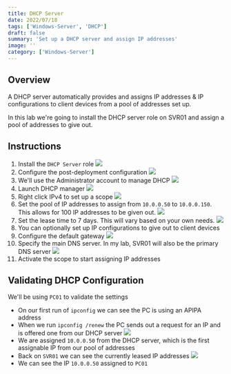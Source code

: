 ```yaml
---
title: DHCP Server
date: 2022/07/18
tags: ['Windows-Server', 'DHCP']
draft: false
summary: 'Set up a DHCP server and assign IP addresses'
image: ''
category: ['Windows-Server']
---
```


## Overview

A DHCP server automatically provides and assigns IP addresses & IP configurations to client devices from a pool of addresses set up.

In this lab we're going to install the DHCP server role on SVR01 and assign a pool of addresses to give out.

## Instructions

1. Install the `DHCP Server` role
   ![](https://bui.blob.core.windows.net/labs/Lab_2022_07_18_02_43.webp)
2. Configure the post-deployment configuration
   ![](https://bui.blob.core.windows.net/labs/Lab_2022_07_18_10_08.webp)
3. We'll use the Administrator account to manage DHCP
   ![](https://bui.blob.core.windows.net/labs/Lab_2022_07_18_12_42.webp)
4. Launch DHCP manager
   ![](https://bui.blob.core.windows.net/labs/Lab_2022_07_18_14_17.webp)
5. Right click IPv4 to set up a scope
   ![](https://bui.blob.core.windows.net/labs/Lab_2022_07_18_15_50.webp)
6. Set the pool of IP addresses to assign from `10.0.0.50` to `10.0.0.150`. This allows for 100 IP addresses to be given out.
   ![](https://bui.blob.core.windows.net/labs/Lab_2022_07_18_17_00.webp)
7. Set the lease time to 7 days. This will vary based on your own needs.
   ![](https://bui.blob.core.windows.net/labs/Lab_2022_07_18_18_37.webp)
8. You can optionally set up IP configurations to give out to client devices
9. Configure the default gateway
   ![](https://bui.blob.core.windows.net/labs/Lab_2022_07_18_19_33.webp)
10. Specify the main DNS server. In my lab, SVR01 will also be the primary DNS server
    ![](https://bui.blob.core.windows.net/labs/Lab_2022_07_18_22_04.webp)
11. Activate the scope to start assigning IP addresses

## Validating DHCP Configuration

We'll be using `PC01` to validate the settings

- On our first run of `ipconfig` we can see the PC is using an APIPA address
- When we run `ipconfig /renew` the PC sends out a request for an IP and is offered one from our DHCP server
  ![](https://bui.blob.core.windows.net/labs/Lab_2022_07_18_40_54.webp)
- We are assigned `10.0.0.50` from the DHCP server, which is the first assignable IP from our pool of addresses
- Back on `SVR01` we can see the currently leased IP addresses
  ![](https://bui.blob.core.windows.net/labs/Lab_2022_07_18_27_54.webp)
- We can see the IP `10.0.0.50` assigned to `PC01`
